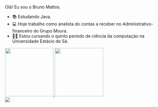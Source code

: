
Olá! Eu sou o Bruno Mattos.

- 📚 Estudando Java.
- 💻 Hoje trabalho como analista do contas a receber no Administrativo-financeiro do Grupo Moura.
- 👨‍🎓 Estou cursando o quinto período de ciência da computação na Universidade Estácio de Sá.

<div>
  <a href="https://github.com/Gomes1642">
  <img height="160em" src="https://github-readme-stats.vercel.app/api?username=Gomes1642&show_icons=true&theme=dark&include_all_commits=true&count_private=true"/>
  <img height="160em" src="https://github-readme-stats.vercel.app/api/top-langs/?username=Gomes1642&layout=compact&langs_count=16&theme=dark"/>
</div>
  
  <div>
    <a href="https://www.linkedin.com/in/bruno-mattos-8914b51b3" target="_blank"><img src="https://img.shields.io/badge/-LinkedIn-%230077B5?style=for-the-badge&logo=linkedin&logoColor=white" target="_blank"></a> 
  </div>

